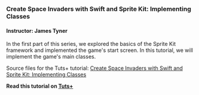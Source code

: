 ### Create Space Invaders with Swift and Sprite Kit: Implementing Classes
#### Instructor: James Tyner

In the first part of this series, we explored the basics of the Sprite Kit framework and implemented the game's start screen. In this tutorial, we will implement the game's main classes.

Source files for the Tuts+ tutorial: [Create Space Invaders with Swift and Sprite Kit: Implementing Classes
](http://code.tutsplus.com/tutorials/create-space-invaders-with-swift-and-sprite-kit-implementing-classes--cms-23355)

**Read this tutorial on [Tuts+](https://code.tutsplus.com)**

